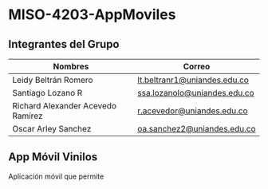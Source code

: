 # MISO-4203-AppMoviles
## Integrantes del Grupo
|  Nombres  | Correo  |  
|---|---|
| Leidy Beltrán Romero  | lt.beltranr1@uniandes.edu.co  |
| Santiago Lozano R  |  ssa.lozanolo@uniandes.edu.co |
| Richard Alexander Acevedo Ramírez   | r.acevedor@uniandes.edu.co   | 
| Oscar Arley Sanchez | oa.sanchez2@uniandes.edu.co |
## App Móvil Vinilos
Aplicación móvil que permite 
